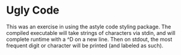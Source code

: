 # Ugly Code

This was an exercise in using the astyle code styling package. The compiled executable will take strings of characters via stdin, and will complete runtime with a ^D on a new line. Then on stdout, the most frequent digit or character will be printed (and labeled as such).
